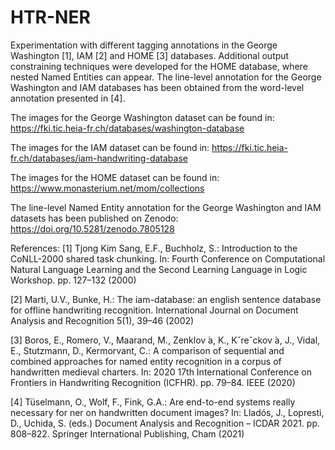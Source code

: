 # HTR-NER
Experimentation with different tagging annotations in the George Washington [1], IAM [2] and HOME [3] databases. Additional output constraining techniques were developed for the HOME database, where nested Named Entities can appear. The line-level annotation for the George Washington and IAM databases has been obtained from the word-level annotation presented in [4].

The images for the George Washington dataset can be found in: https://fki.tic.heia-fr.ch/databases/washington-database

The images for the IAM dataset can be found in: https://fki.tic.heia-fr.ch/databases/iam-handwriting-database

The images for the HOME dataset can be found in: https://www.monasterium.net/mom/collections

The line-level Named Entity annotation for the George Washington and IAM datasets has been published on Zenodo: https://doi.org/10.5281/zenodo.7805128


References: 
[1] Tjong Kim Sang, E.F., Buchholz, S.: Introduction to the CoNLL-2000 shared task chunking. In: Fourth Conference on Computational Natural Language Learning and the Second Learning Language in Logic Workshop. pp. 127–132 (2000)

[2] Marti, U.V., Bunke, H.: The iam-database: an english sentence database for offline handwriting recognition. International Journal on Document Analysis and Recognition 5(1), 39–46 (2002)

[3] Boros, E., Romero, V., Maarand, M., Zenklov ́a, K., Kˇreˇckov ́a, J., Vidal, E., Stutzmann, D., Kermorvant, C.: A comparison of sequential and combined approaches for named entity recognition in a corpus of handwritten medieval charters. In: 2020 17th International Conference on Frontiers in Handwriting Recognition (ICFHR). pp. 79–84. IEEE (2020)

[4] Tüselmann, O., Wolf, F., Fink, G.A.: Are end-to-end systems really necessary for ner on handwritten document images? In: Lladós, J., Lopresti, D., Uchida, S. (eds.) Document Analysis and Recognition – ICDAR 2021. pp. 808–822. Springer International Publishing, Cham (2021)
